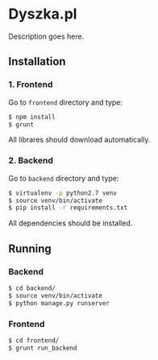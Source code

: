 # Dyszka.pl

Description goes here.

## Installation

### 1. Frontend
Go to `frontend` directory and type:

```sh
$ npm install
$ grunt
```
All librares should download automatically.

### 2. Backend
Go to `backend` directory and type:

```sh
$ virtualenv -p python2.7 venv
$ source venv/bin/activate
$ pip install -r requirements.txt
```
All dependencies should be installed.

## Running

### Backend
```sh
$ cd backend/
$ source venv/bin/activate
$ python manage.py runserver
```

### Frontend
```sh
$ cd frontend/
$ grunt run_backend
```